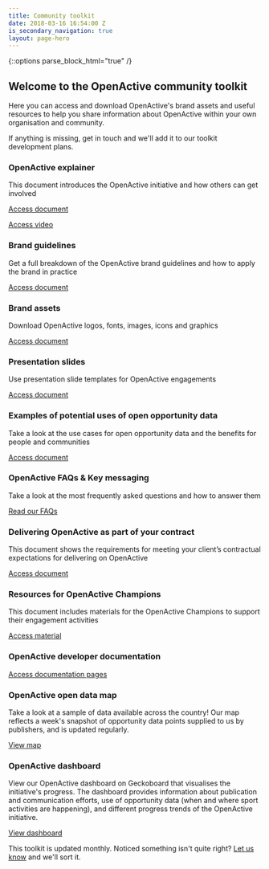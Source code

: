 ```yaml
---
title: Community toolkit
date: 2018-03-16 16:54:00 Z
is_secondary_navigation: true
layout: page-hero
---
```


{::options parse_block_html="true" /}
<article class="title-row">
<h2 class="sub-heading-two"></h2>
<div class="one">

<!--  ---------------->
<!-- YOUR CONTENT  GOES IN THIS CONTAINER -->
<!--  ---------------->

## Welcome to the OpenActive community toolkit

Here you can access and download OpenActive's brand assets and useful resources to help you share information about OpenActive within your own organisation and community.

If anything is missing,  get in touch and we'll add it to our toolkit development plans.

### OpenActive explainer

This document introduces the OpenActive initiative and how others can get involved

[Access document](https://docs.google.com/document/d/1RmEJajN6lVB0LE8fRK18feEtYv0zpIyhO5jY_uZEJiw/edit?usp=sharing)

[Access video](https://www.youtube.com/embed/a2FdmspmCNk?showinfo=0&rel=0&enablejsapi=1)

### Brand guidelines

Get a full breakdown of the OpenActive brand guidelines and how to apply the brand in practice

[Access document](https://drive.google.com/open?id=1_COAOuPL9rU8VLsi6b3sZN_h14awfuRC)

### Brand assets

Download OpenActive logos, fonts, images, icons and graphics

[Access document](https://drive.google.com/open?id=1Woby9QTNWh6Db6cZ0iWkskkfAVrKmn4Z)

### Presentation slides

Use presentation slide templates for OpenActive engagements

[Access document](https://docs.google.com/presentation/d/1gOD69w1cWFZQHDhc34eeEhUtyDhYsdKrB785mbab8E0/edit?usp=sharing)

### Examples of potential uses of open opportunity data

Take a look at the use cases for open opportunity data and the benefits for people and communities

[Access document](https://drive.google.com/open?id=1BMb14UdshrX5EU4JQFj5nF2X9s8O-KPFRSz5a6sWBag)

### OpenActive FAQs & Key messaging

Take a look at the most frequently asked questions and how to answer them

[Read our FAQs](https://www.openactive.io/faqs.html)

### Delivering OpenActive as part of your contract

This document shows the requirements for meeting your client’s contractual expectations for delivering on OpenActive

[Access document](https://docs.google.com/document/d/1jThOY_Ryj8FNztySqI_4sdHO8Hz2GHxs8qsXdooV8A0/edit#heading=h.bvhkznw9lj0)

### Resources for OpenActive Champions

This document includes materials for the OpenActive Champions to support their engagement activities

[Access material](https://drive.google.com/drive/folders/16ogmDey_6Dib6zvRot1J1hdTMjJ0XvZ9)

### OpenActive developer documentation

[Access documentation pages](https://openactive.io/developer/)

### OpenActive open data map

Take a look at a sample of data available across the country! Our map reflects a week's snapshot of opportunity data points supplied to us by publishers, and is updated regularly.

[View map](http://mgo.ms/s/6lmxv)

### OpenActive dashboard

View our OpenActive dashboard on Geckoboard that visualises the initiative's progress. The dashboard provides information about publication and communication efforts, use of opportunity data (when and where sport activities are happening), and different progress trends of the OpenActive initiative.

[View dashboard](https://share.geckoboard.com/dashboards/DTZRCARKEXHZGUVC)

This toolkit is updated monthly. Noticed something isn't quite right? [Let us know](Mailto:hello@openactive.io) and we'll sort it.

</div>
</article>